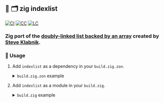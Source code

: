 ## :lizard: :card_index_dividers: **zig indexlist**

[![CI][ci-shd]][ci-url]
[![CC][cc-shd]][cc-url]
[![LC][lc-shd]][lc-url]

### Zig port of the [doubly-linked list backed by an array](https://github.com/steveklabnik/indexlist) created by [Steve Klabnik](https://github.com/steveklabnik).

### :rocket: Usage

1. Add `indexlist` as a dependency in your `build.zig.zon`.

    <details>

    <summary><code>build.zig.zon</code> example</summary>

    ```zig
    .{
        .name = "<name_of_your_package>",
        .version = "<version_of_your_package>",
        .dependencies = .{
            .indexlist = .{
                .url = "https://github.com/tensorush/zig-indexlist/archive/<git_tag_or_commit_hash>.tar.gz",
                .hash = "<package_hash>",
            },
        },
    }
    ```

    Set `<package_hash>` to `12200000000000000000000000000000000000000000000000000000000000000000`, and Zig will provide the correct found value in an error message.

    </details>

2. Add `indexlist` as a module in your `build.zig`.

    <details>

    <summary><code>build.zig</code> example</summary>

    ```zig
    const indexlist = b.dependency("indexlist", .{});
    exe.addModule("indexlist", indexlist.module("indexlist"));
    ```

    </details>

<!-- MARKDOWN LINKS -->

[ci-shd]: https://img.shields.io/github/actions/workflow/status/tensorush/zig-indexlist/ci.yaml?branch=main&style=for-the-badge&logo=github&label=CI&labelColor=black
[ci-url]: https://github.com/tensorush/zig-indexlist/blob/main/.github/workflows/ci.yaml
[cc-shd]: https://img.shields.io/codecov/c/github/tensorush/zig-indexlist?style=for-the-badge&labelColor=black
[cc-url]: https://app.codecov.io/gh/tensorush/zig-indexlist
[lc-shd]: https://img.shields.io/github/license/tensorush/zig-indexlist.svg?style=for-the-badge&labelColor=black
[lc-url]: https://github.com/tensorush/zig-indexlist/blob/main/LICENSE.md
